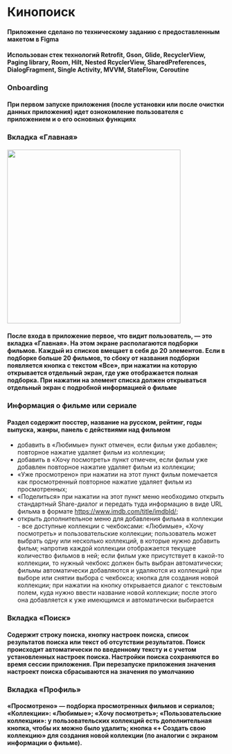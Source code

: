 # Кинопоиск
#### Приложение сделано по техническому заданию с предоставленным макетом в Figma
#### Использован стек  технологий Retrofit, Gson, Glide, RecyclerView, Paging library, Room, Hilt, Nested RcyclerView, SharedPreferences, DialogFragment, Single Activity, MVVM, StateFlow, Coroutine
### Onboarding 
#### При первом запуске приложения (после установки или после очистки данных приложения) идет ознокомление пользователя с приложением и о его основных функциях
### Вкладка «Главная»
#### <img src="video_sample/kipoisk_main.gif" width="400"/>
#### После входа в приложение первое, что видит пользователь, — это вкладка «Главная». На этом экране располагаются подборки фильмов. Каждый из списков вмещает в себя до 20 элементов. Если в подборке больше 20 фильмов, то сбоку от названия подборки появляется кнопка с текстом «Все», при нажатии на которую открывается отдельный экран, где уже отображается полная подборка. При нажатии на элемент списка должен открываться отдельный экран с подробной информацией о фильме
### Информация о фильме или сериале
#### Раздел содержит посстер, название на русском, рейтинг, годы выпуска, жанры, панель с действиями над фильмом 
- добавить в «Любимые» пункт отмечен, если фильм уже добавлен; повторное нажатие удаляет фильм из коллекции; 
- добавить в «Хочу посмотреть» пункт отмечен, если фильм уже добавлен повторное нажатие удаляет фильм из коллекции; 
- «Уже просмотрено» при нажатии на этот пункт фильм помечается как просмотренный повторное нажатие удаляет фильм из просмотренных;
- «Поделиться» при нажатии на этот пункт меню необходимо открыть стандартный Share-диалог и передать туда информацию в виде URL фильма в формате https://www.imdb.com/title/imdbId/; 
-	открыть дополнительное меню для добавления фильма в коллекции - все доступные коллекции с чекбоксами: «Любимые», «Хочу посмотреть» и пользовательские коллекции; пользователь может выбрать одну или несколько коллекций, в которые нужно добавить фильм; напротив каждой коллекции отображается текущее количество фильмов в ней; если фильм уже присутствует в какой-то коллекции, то нужный чекбокс должен быть выбран автоматически; фильмы автоматически добавляются и удаляются из коллекций при выборе или снятии выбора с чекбокса; кнопка для создания новой коллекции; при нажатии на кнопку открывается диалог с текстовым полем, куда нужно ввести название новой коллекции; после этого она добавляется к уже имеющимся и автоматически выбирается
### Вкладка «Поиск»
#### Содержит строку поиска, кнопку настроек поиска, список результатов поиска или текст об отсутствии результатов. Поиск происходит автоматически по введенному тексту и с учетом установленных настроек поиска. Настройки поиска сохраняются во время сессии приложения. При перезапуске приложения значения настроект поиска сбрасываются на значения по умолчанию
### Вкладка «Профиль» 
#### «Просмотрено» — подборка просмотренных фильмов и сериалов; «Коллекции»:	«Любимые»;	«Хочу посмотреть»;	«Пользовательские коллекции»: у пользовательских коллекций есть дополнительная кнопка, чтобы их можно было удалить;	кнопка «+ Создать свою коллекцию» для создания новой коллекции (по аналогии с экраном информации о фильме).
